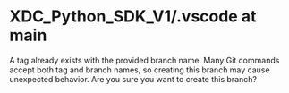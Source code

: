 # XDC\_Python\_SDK\_V1/.vscode at main

A tag already exists with the provided branch name. Many Git commands accept both tag and branch names, so creating this branch may cause unexpected behavior. Are you sure you want to create this branch?
